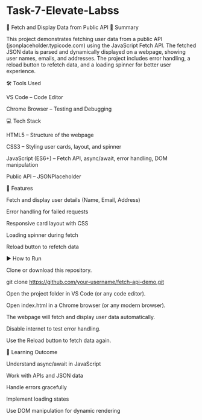 # Task-7-Elevate-Labss
📌 Fetch and Display Data from Public API
📖 Summary

This project demonstrates fetching user data from a public API (jsonplaceholder.typicode.com) using the JavaScript Fetch API. The fetched JSON data is parsed and dynamically displayed on a webpage, showing user names, emails, and addresses. The project includes error handling, a reload button to refetch data, and a loading spinner for better user experience.

🛠️ Tools Used

VS Code – Code Editor

Chrome Browser – Testing and Debugging

💻 Tech Stack

HTML5 – Structure of the webpage

CSS3 – Styling user cards, layout, and spinner

JavaScript (ES6+) – Fetch API, async/await, error handling, DOM manipulation

Public API – JSONPlaceholder

🚀 Features

Fetch and display user details (Name, Email, Address)

Error handling for failed requests

Responsive card layout with CSS

Loading spinner during fetch

Reload button to refetch data

▶️ How to Run

Clone or download this repository.

git clone https://github.com/your-username/fetch-api-demo.git


Open the project folder in VS Code (or any code editor).

Open index.html in a Chrome browser (or any modern browser).

The webpage will fetch and display user data automatically.

Disable internet to test error handling.

Use the Reload button to fetch data again.

🎯 Learning Outcome

Understand async/await in JavaScript

Work with APIs and JSON data

Handle errors gracefully

Implement loading states

Use DOM manipulation for dynamic rendering